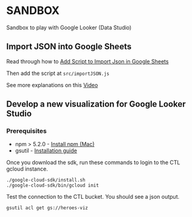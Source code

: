 # SANDBOX

Sandbox to play with Google Looker (Data Studio)


## Import JSON into Google Sheets

Read through how to [Add Script to Import Json in Google Sheets](https://www.chicagocomputerclasses.com/google-sheets-import-json-importjson-function/)

Then add the script at `src/importJSON.js`

See more explanations on this [Video](https://www.youtube.com/watch?v=rrr99mLHRfA)


## Develop a new visualization for Google Looker Studio

### Prerequisites

* npm > 5.2.0 - [Install npm (Mac)](https://treehouse.github.io/installation-guides/mac/node-mac.html)
* gsutil - [Installation guide](https://cloud.google.com/storage/docs/gsutil_install)

Once you download the sdk, run these commands to login to the CTL gcloud instance.

```
./google-cloud-sdk/install.sh
./google-cloud-sdk/bin/gcloud init
```

Test the connection to the CTL bucket. You should see a json output.

```
gsutil acl get gs://heroes-viz
```

